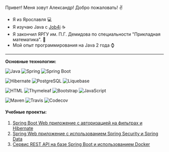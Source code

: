 Привет! Меня зовут Александр! Добро пожаловать! :v:

* Я из Ярославля :computer:
* Я изучаю Java с [Job4j](https://job4j.ru/) :coffee:
* Я закончил ЯРГУ им. П.Г. Демидова по специальности "Прикладная математика". :office:
* Мой опыт программирования на Java 2 года :watch:

-----------
<b>Основные технологии:</b>

![Java](https://img.shields.io/badge/Java-%3E%3D%208-orange) 
![Spring](https://img.shields.io/badge/Spring-%3E%3D%205.0-green)
![Spring Boot](https://img.shields.io/badge/Spring%20Boot-2-green)

![Hibernate](https://img.shields.io/badge/Hibernate-%3E%3D%205.0-yellow)
![PostgreSQL](https://img.shields.io/badge/PostgreSQL-%3E%3D%209-blue)
![Liquebase](https://img.shields.io/badge/Liquiebase-%20-orange)

![HTML](https://img.shields.io/badge/HTML-5-blue)
![Thymeleaf](https://img.shields.io/badge/Thymeleaf-%20-green)
![Bootstrap](https://img.shields.io/badge/Bootstrap-4-blue)
![JavaScript](https://img.shields.io/badge/JavaScript-%20-yellow)


![Maven](https://img.shields.io/badge/Maven-3-red)
![Travis](https://img.shields.io/badge/Travis-CI-succes)
![Codecov](https://img.shields.io/badge/Codecov-%20-red)

#### Учебные проекты:
1. [Spring Boot Web приложение с авторизацией на фильтрах и Hibernate](https://github.com/AMEMELYANOV/job4j_cars)
2. [Spring Web приложение с использованием Spring Security и Spring Data](https://github.com/AMEMELYANOV/job4j_car_accident)
3. [Сервис REST API на базе Spring Boot  и использованием Docker](https://github.com/AMEMELYANOV/job4j_url_shortcut)
